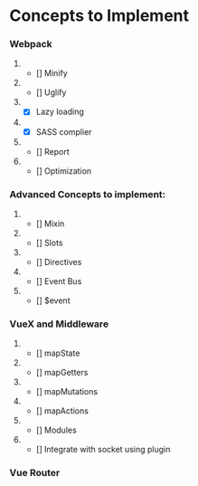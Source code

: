 # Concepts to Implement

### Webpack
1. - [] Minify
2. - [] Uglify
3. - [x] Lazy loading
4. - [x] SASS complier
5. - [] Report
6. - [] Optimization

### Advanced Concepts to implement:
1. - [] Mixin
2. - [] Slots
3. - [] Directives
4. - [] Event Bus
5. - [] $event

### VueX and Middleware
1. - [] mapState
2. - [] mapGetters
3. - [] mapMutations
4. - [] mapActions
5. - [] Modules
6. - [] Integrate with socket using plugin

### Vue Router
